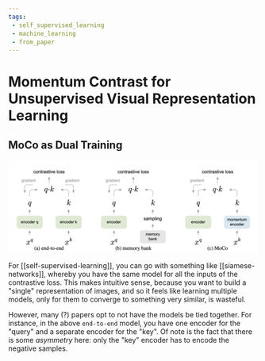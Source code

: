 ```yaml
---
tags:
 - self_supervised_learning
 - machine_learning
 - from_paper
---
```


# Momentum Contrast for Unsupervised Visual Representation Learning

## MoCo as Dual Training

![Conceptual comparison of three contrastive loss mechanisms](img/moco.png)

For [[self-supervised-learning]], you can go with something like [[siamese-networks]], whereby you have the same model for all the inputs of the contrastive loss. This makes intuitive sense, because you want to build a "single" representation of images, and so it feels like learning multiple models, only for them to converge to something very similar, is wasteful.

However, many (?) papers opt to not have the models be tied together. For instance, in the above `end-to-end` model, you have one encoder for the "query" and a separate encoder for the "key". Of note is the fact that there is some *asymmetry* here: only the "key" encoder has to encode the negative samples.